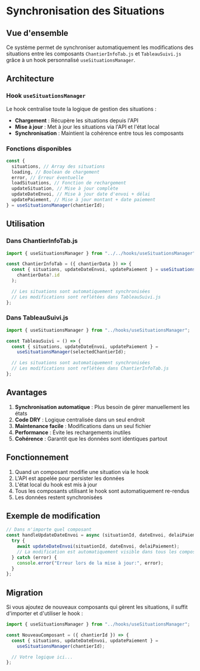 # Synchronisation des Situations

## Vue d'ensemble

Ce système permet de synchroniser automatiquement les modifications des situations entre les composants `ChantierInfoTab.js` et `TableauSuivi.js` grâce à un hook personnalisé `useSituationsManager`.

## Architecture

### Hook `useSituationsManager`

Le hook centralise toute la logique de gestion des situations :

- **Chargement** : Récupère les situations depuis l'API
- **Mise à jour** : Met à jour les situations via l'API et l'état local
- **Synchronisation** : Maintient la cohérence entre tous les composants

### Fonctions disponibles

```javascript
const {
  situations, // Array des situations
  loading, // Boolean de chargement
  error, // Erreur éventuelle
  loadSituations, // Fonction de rechargement
  updateSituation, // Mise à jour complète
  updateDateEnvoi, // Mise à jour date d'envoi + délai
  updatePaiement, // Mise à jour montant + date paiement
} = useSituationsManager(chantierId);
```

## Utilisation

### Dans ChantierInfoTab.js

```javascript
import { useSituationsManager } from "../../hooks/useSituationsManager";

const ChantierInfoTab = ({ chantierData }) => {
  const { situations, updateDateEnvoi, updatePaiement } = useSituationsManager(
    chantierData?.id
  );

  // Les situations sont automatiquement synchronisées
  // Les modifications sont reflétées dans TableauSuivi.js
};
```

### Dans TableauSuivi.js

```javascript
import { useSituationsManager } from "../hooks/useSituationsManager";

const TableauSuivi = () => {
  const { situations, updateDateEnvoi, updatePaiement } =
    useSituationsManager(selectedChantierId);

  // Les situations sont automatiquement synchronisées
  // Les modifications sont reflétées dans ChantierInfoTab.js
};
```

## Avantages

1. **Synchronisation automatique** : Plus besoin de gérer manuellement les états
2. **Code DRY** : Logique centralisée dans un seul endroit
3. **Maintenance facile** : Modifications dans un seul fichier
4. **Performance** : Évite les rechargements inutiles
5. **Cohérence** : Garantit que les données sont identiques partout

## Fonctionnement

1. Quand un composant modifie une situation via le hook
2. L'API est appelée pour persister les données
3. L'état local du hook est mis à jour
4. Tous les composants utilisant le hook sont automatiquement re-rendus
5. Les données restent synchronisées

## Exemple de modification

```javascript
// Dans n'importe quel composant
const handleUpdateDateEnvoi = async (situationId, dateEnvoi, delaiPaiement) => {
  try {
    await updateDateEnvoi(situationId, dateEnvoi, delaiPaiement);
    // La modification est automatiquement visible dans tous les composants
  } catch (error) {
    console.error("Erreur lors de la mise à jour:", error);
  }
};
```

## Migration

Si vous ajoutez de nouveaux composants qui gèrent les situations, il suffit d'importer et d'utiliser le hook :

```javascript
import { useSituationsManager } from "../hooks/useSituationsManager";

const NouveauComposant = ({ chantierId }) => {
  const { situations, updateDateEnvoi, updatePaiement } =
    useSituationsManager(chantierId);

  // Votre logique ici...
};
```
